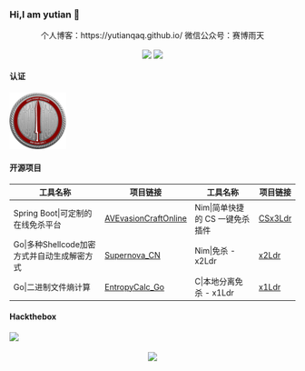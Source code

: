 ### Hi,I am yutian 👋
 <p align="center"> 个人博客：https://yutianqaq.github.io/  微信公众号：赛博雨天 </p>  




<!-- ![Anurag's GitHub stats](https://github-readme-stats.vercel.app/api?username=yutianqaq&hide=contribs,prs,issues&show_icons=true&theme=radical)-->
<p align="center"><img align='center' src="https://github-profile-trophy.vercel.app/?username=yutianqaq&theme=nord&row=1&column=3"> <img align="center" src="https://github-readme-stats.vercel.app/api/top-langs/?username=yutianqaq&&hide=html,javascript&langs_count=3&line_height=35&theme=dark" /> </p> 

#### 认证

<a style="display: inline;" href="https://api.eu.badgr.io/public/assertions/bVOCm2Z1QlKO3GhyDahfng"><img style="display: inline;" src="Images/crto-logo.png" alt="CRTO" width="100" height="100" /></a>

#### 开源项目
| 工具名称                                      | 项目链接                                        | 工具名称                                      | 项目链接                                        | 
| ------------------------------------------ | -------------------------------------------- | -------------------------------------------- | -------------------------------------------- |
| Spring Boot\|可定制的在线免杀平台               | [AVEvasionCraftOnline](https://github.com/yutianqaq/AVEvasionCraftOnline) | Nim\|简单快捷的 CS 一键免杀插件                   | [CSx3Ldr](https://github.com/yutianqaq/CSx3Ldr)      |
| Go\|多种Shellcode加密方式并自动生成解密方式      | [Supernova_CN](https://github.com/yutianqaq/Supernova_CN) | Nim\|免杀 - x2Ldr                              | [x2Ldr](https://github.com/yutianqaq/x2Ldr)         |
| Go\|二进制文件熵计算                               | [EntropyCalc_Go](https://github.com/yutianqaq/EntropyCalc_Go) | C\|本地分离免杀 - x1Ldr                         | [x1Ldr](https://github.com/yutianqaq/x1Ldr)         |   

#### Hackthebox
<p><a href="https://app.hackthebox.com/profile/244079" target="_blank" rel="noopener"><img src="http://www.hackthebox.eu/badge/image/244079"></a></p>
<p align="center"> <img align='center' src="https://profile-counter.glitch.me/yutianqaq/count.svg" > </p>

 

<!--
[Nim 简单快捷的 CS 一键免杀插件](https://github.com/yutianqaq/CSx3Ldr) - [Spring Boot 可定制的、在线免杀平台](https://github.com/yutianqaq/AVEvasionCraftOnline)

[Nim 免杀 - x2Ldr](https://github.com/yutianqaq/x2Ldr) - [C 本地分离免杀 - x1Ldr](https://github.com/yutianqaq/x1Ldr)

[Go 多种Shellcode加密方式并自动生成解密方式](https://github.com/yutianqaq/Supernova_CN) - [Go 二进制熵计算](https://github.com/yutianqaq/EntropyCalc_Go)

**yutianqaq/yutianqaq** is a ✨ _special_ ✨ repository because its `README.md` (this file) appears on your GitHub profile.

Here are some ideas to get you started:

- 🔭 I’m currently working on ...
- 🌱 I’m currently learning ...
- 👯 I’m looking to collaborate on ...
- 🤔 I’m looking for help with ...
- 💬 Ask me about ...
- 📫 How to reach me: ytian233@163.com
- 😄 Pronouns: ...
- ⚡ Fun fact: ...
-->
